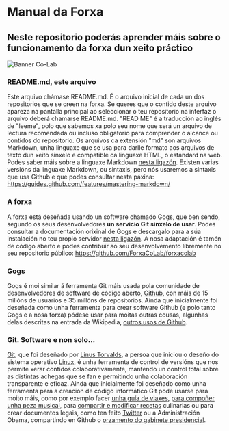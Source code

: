 # Manual da Forxa

## Neste repositorio poderás aprender máis sobre o funcionamento da forxa dun xeito práctico

![Banner Co-Lab](http://95.85.51.21/Co-Lab/manual/raw/master/CoLab_380x250.png)

### README.md, este arquivo

Este arquivo chámase README.md. É o arquivo inicial de cada un dos repositorios que se creen na forxa. Se queres que o contido deste arquivo apareza na pantalla principal ao seleccionar o teu repositorio na interfaz o arquivo deberá chamarse README.md. "READ ME" é a traducción ao inglés de "leeme", polo que sabemos xa polo seu nome que será un arquivo de lectura recomendada ou incluso obligatorio para comprender o alcance ou contidos do repositorio. Os arquivos ca extensión "md" son arquivos Markdown, unha linguaxe que se usa para darlle formato aos arquivos de texto dun xeito sinxelo e compatible ca linguaxe HTML, o estandard na web. Podes saber máis sobre a linguaxe Markdown [nesta ligazón](https://es.wikipedia.org/wiki/Markdown). Existen varias versións da linguaxe Markdown, ou sintaxis, pero nós usaremos a sintaxis que usa Github e que podes consultar nesta páxina: https://guides.github.com/features/mastering-markdown/

### A forxa

A forxa está deseñada usando un software chamado Gogs, que ben sendo, segundo os seus desenvolvedores **un servicio Git sinxelo de usar**. Podes consultar a documentación orixinal de Gogs e descargalo para a súa instalación no teu propio servidor [nesta ligazón](https://github.com/gogits/gogs). A nosa adaptación é tamén de código aberto e podes contribuir ao seu desenvolvemento libremente no seu repositorio público: https://github.com/ForxaCoLab/forxacolab

### Gogs

Gogs é moi similar á ferramenta Git máis usada pola comunidade de desenvolvedores de software de código aberto, [Github](https://github.com/), con máis de 15 millóns de usuarios e 35 millóns de repositorios. Ainda que inicialmente foi deseñada como unha ferramenta para crear software Github (e polo tanto Gogs e a nosa forxa) pódese usar para moitas outras cousas, algunhas delas descritas na entrada da Wikipedia, [outros usos de Github](https://en.wikipedia.org/wiki/GitHub#Scope).

### Git. Software e non solo...

[Git](https://es.wikipedia.org/wiki/Git), que foi deseñado por [Linus Torvalds](https://es.wikipedia.org/wiki/Linus_Torvalds), a persoa que iniciou o deseño do sistema operativo [Linux](https://es.wikipedia.org/wiki/N%C3%BAcleo_Linux), é unha ferramenta de control de versións que nos permite xerar contidos colaborativamente, mantendo un control total sobre as distintas achegas que se fan e permitindo unha colaboración transparente e eficaz. Ainda que inicialmente foi deseñado como unha ferramenta para a creación de código informático Git pode usarse para moito máis, como por exemplo facer [unha guía de viaxes](https://github.com/dylanegan/travel), [para compoñer unha peza musical](https://github.com/CMAA/nova-organi-harmonia), para [compartir e modificar recetas](http://forkthecookbook.com/) culinarias ou para crear documentos legais, como ten feito [Twitter](https://github.com/twitter/innovators-patent-agreement) ou a Administración Obama, compartindo en Github o [orzamento do gabinete presidencial](https://github.com/WhiteHouse/budgetdata). 